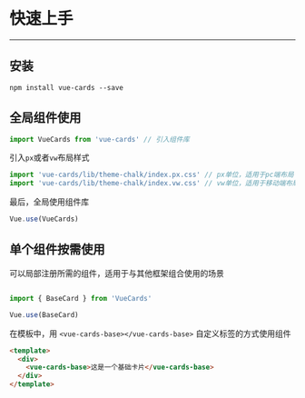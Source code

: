 # 快速上手
<!-- {.md} -->

----
<!-- {.md} -->

## 安装
<!-- {.md} -->

```
npm install vue-cards --save
```
<!-- {.md} -->

## 全局组件使用
<!-- {.md} -->

```js
import VueCards from 'vue-cards' // 引入组件库
```
<!-- {.md} -->

引入<!-- {.md} -->`px`或者`vw`布局样式

```js
import 'vue-cards/lib/theme-chalk/index.px.css' // px单位，适用于pc端布局
import 'vue-cards/lib/theme-chalk/index.vw.css' // vw单位，适用于移动端布局
```
最后，全局使用组件库<!-- {.md} -->
```js
Vue.use(VueCards)
```
<!-- {.md} -->

## 单个组件按需使用
<!-- {.md} -->

可以局部注册所需的组件，适用于与其他框架组合使用的场景
<!-- {.md} -->

```js

import { BaseCard } from 'VueCards'

Vue.use(BaseCard)

```
<!-- {.md} -->

在模板中，用<!-- {.md} --> `<vue-cards-base></vue-cards-base>` 自定义标签的方式使用组件

```html
<template>
  <div>
    <vue-cards-base>这是一个基础卡片</vue-cards-base>
  </div>
</template>
```
<!-- {.md} -->


